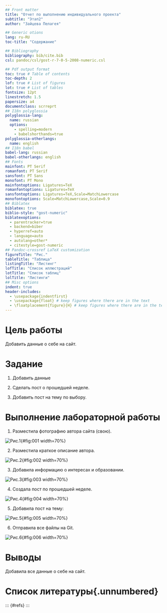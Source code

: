 ```yaml
---
## Front matter
title: "Отчет по выполнению индивидуального проекта"
subtitle: "Этап2"
author: "Зайцева Пелагея"

## Generic otions
lang: ru-RU
toc-title: "Содержание"

## Bibliography
bibliography: bib/cite.bib
csl: pandoc/csl/gost-r-7-0-5-2008-numeric.csl

## Pdf output format
toc: true # Table of contents
toc-depth: 2
lof: true # List of figures
lot: true # List of tables
fontsize: 12pt
linestretch: 1.5
papersize: a4
documentclass: scrreprt
## I18n polyglossia
polyglossia-lang:
  name: russian
  options:
	- spelling=modern
	- babelshorthands=true
polyglossia-otherlangs:
  name: english
## I18n babel
babel-lang: russian
babel-otherlangs: english
## Fonts
mainfont: PT Serif
romanfont: PT Serif
sansfont: PT Sans
monofont: PT Mono
mainfontoptions: Ligatures=TeX
romanfontoptions: Ligatures=TeX
sansfontoptions: Ligatures=TeX,Scale=MatchLowercase
monofontoptions: Scale=MatchLowercase,Scale=0.9
## Biblatex
biblatex: true
biblio-style: "gost-numeric"
biblatexoptions:
  - parentracker=true
  - backend=biber
  - hyperref=auto
  - language=auto
  - autolang=other*
  - citestyle=gost-numeric
## Pandoc-crossref LaTeX customization
figureTitle: "Рис."
tableTitle: "Таблица"
listingTitle: "Листинг"
lofTitle: "Список иллюстраций"
lotTitle: "Список таблиц"
lolTitle: "Листинги"
## Misc options
indent: true
header-includes:
  - \usepackage{indentfirst}
  - \usepackage{float} # keep figures where there are in the text
  - \floatplacement{figure}{H} # keep figures where there are in the text
---
```


# Цель работы

Добавить данные о себе на сайт.

# Задание

1. Добавить данные

2. Сделать пост о прошедшей неделе.

3. Добавить пост на тему по выбору.


# Выполнение лабораторной работы

1. Разместила фотографию автора сайта (свою).

![Рис.1](i2sk1.jpg){#fig:001 width=70%}

2. Разместила краткое описание автора.

![Рис.2](i2sk2.jpg){#fig:002 width=70%}

3. Добавила информацию о интересах и образовании.

![Рис.3](i2sk3.jpg){#fig:003 width=70%}

4. Создала пост по прошедшей неделе.

![Рис.4](i2sk4.jpg){#fig:004 width=70%}

5. Добавила пост на тему:

![Рис.5](i2sk5.jpg){#fig:005 width=70%}

6. Отправила все файлы на Git.

![Рис.6](i2sk6.jpg){#fig:006 width=70%}

# Выводы

Добавила все данные о себе на сайт.

# Список литературы{.unnumbered}

::: {#refs}
:::
